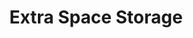 ---
title: "Extra Space Storage"
url: /houston/extra-space-storage-katy-freeway/
shop: storage rental
---